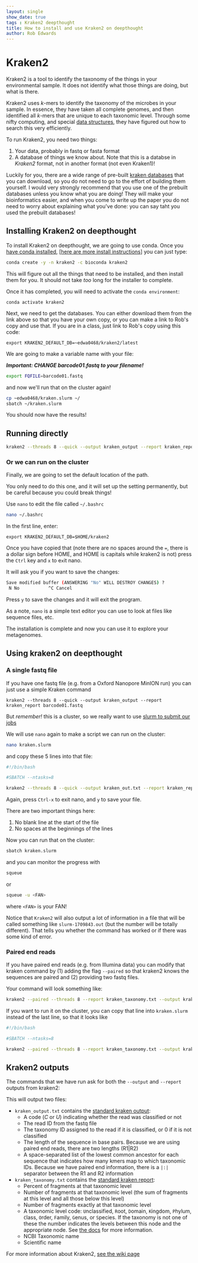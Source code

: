 ```yaml
---
layout: single
show_date: true
tags : Kraken2 deepthought
title: How to install and use Kraken2 on deepthought
author: Rob Edwards
---
```


# Kraken2

Kraken2 is a tool to identify the taxonomy of the things in your environmental sample. It does not identify what those things are doing, but what is there.

Kraken2 uses _k_-mers to identify the taxonomy of the microbes in your sample. In essence, they have taken all complete genomes, and then identified all _k_-mers that are unique to each taxonomic level. Through some nifty computing, and special [data structures](https://www.youtube.com/watch?v=zgCnMvvw6Oo&list=PLpPXw4zFa0uKKhaSz87IowJnOTzh9tiBk), they have figured out how to search this very efficiently.

To run Kraken2, you need two things:
1. Your data, probably in fastq or fasta format
2. A database of things we know about. Note that this is a databse in _Kraken2_ format, not in another format (not even Kraken1)!

Luckily for you, there are a wide range of pre-built [kraken databases](https://benlangmead.github.io/aws-indexes/k2) that you can download, so you do not need to go to the effort of building them yourself. I would very strongly recommend that you use one of the prebuilt databases unless you know what you are doing! They will make your bioinformatics easier, and when you come to write up the paper you do not need to worry about explaining what you've done: you can say taht you used the prebuilt databases!


## Installing Kraken2 on deepthought

To install Kraken2 on deepthought, we are going to use conda. Once you [have conda installed](2020-09-02-condadeepthought.md), \[[here are more install instructions](https://fame.flinders.edu.au/blog/2021/05/27/linux-getting-started#installing-software)\] you can just type:

```bash
conda create -y -n kraken2 -c bioconda kraken2
```

This will figure out all the things that need to be installed, and then install them for you. It should not take _too_ long for the installer to complete.

Once it has completed, you will need to activate the `conda environment`:

```
conda activate kraken2
```


Next, we need to get the databases. You can either download them from the link above so that you have your own copy, or you can make a link to Rob's copy and use that. If you are in a class, just link to Rob's copy using this code:



```text
export KRAKEN2_DEFAULT_DB=~edwa0468/kraken2/latest
```

We are going to make a variable name with your file:

***Important: CHANGE barcode01.fastq to your filename!***

```bash
export FQFILE=barcode01.fastq
```


and now we'll run that on the cluster again!

```bash
cp ~edwa0468/kraken.slurm ~/
sbatch ~/kraken.slurm
```


You should now have the results!


## Running directly





```bash
kraken2 --threads 8 --quick --output kraken_output --report kraken_report barcode01.fastq
```




### Or we can run on the cluster





Finally, we are going to set the default location of the path.

You only need to do this one, and it will set up the setting permanently, but be careful because you could break things!

Use `nano` to edit the file called `~/.bashrc`

```bash
nano ~/.bashrc
```

In the first line, enter:

```text
export KRAKEN2_DEFAULT_DB=$HOME/kraken2
```

Once you have copied that (note there are no spaces around the `=`, there is a dollar sign before HOME, and HOME is capitals while kraken2 is not) press the `Ctrl` key and `x` to e`x`it nano.

It will ask you if you want to save the changes:

```bash
Save modified buffer (ANSWERING "No" WILL DESTROY CHANGES) ?                                                                                                                                                                                  Y Yes
 N No           ^C Cancel
```

Press `y` to save the changes and it will exit the program.

As a note, `nano` is a simple text editor you can use to look at files like sequence files, etc.

The installation is complete and now you can use it to explore your metagenomes.

## Using kraken2 on deepthought

### A single fastq file

If you have  one fastq file (e.g. from a Oxford Nanopore MinION run) you can just use a simple Kraken command


```
kraken2 --threads 8 --quick --output kraken_output --report kraken_report barcode01.fastq
```


But _remember!_ this is a cluster, so we really want to use [slurm to submit our jobs](2020-09-01-deepthought.md#getting-started-with-a-simple-job-submission)

We will use `nano` again to make a script we can run on the cluster:

```bash
nano kraken.slurm
```

and copy these 5 lines into that file:


```bash
#!/bin/bash

#SBATCH --ntasks=8

kraken2 --threads 8 --quick --output kraken_out.txt --report kraken_report.txt barcode01.fastq
```

Again, press `Ctrl-x` to exit nano, and `y` to save your file.

There are two important things here:
1. No blank line at the start of the file
2. No spaces at the beginnings of the lines

Now you can run that on the cluster:


```bash
sbatch kraken.slurm
```

and you can monitor the progress with

```bash
squeue
```

or 


```bash
squeue -u <FAN>
```

where `<FAN>` is your FAN!


Notice that `Kraken2` will also output a lot of information in a file that will be called something like `slurm-1709843.out` (but the number will be totally different). That tells you whether the command has worked or if there was some kind of error.




### Paired end reads

If you have paired end reads (e.g. from Illumina data) you can modify that kraken command by (1) adding the flag `--paired` so that kraken2 knows the sequences are paired and (2) providing two fastq files.

Your command will look something like:


```bash
kraken2 --paired --threads 8 --report kraken_taxonomy.txt --output kraken_output.txt fastq/reads_1.fastq fastq/reads_2.fastq
```

If you want to run it on the cluster, you can copy that line into `kraken.slurm` instead of the last line, so that it looks like


```bash
#!/bin/bash

#SBATCH --ntasks=8

kraken2 --paired --threads 8 --report kraken_taxonomy.txt --output kraken_output.txt fastq/reads_1.fastq fastq/reads_2.fastq
```



## Kraken2 outputs

The commands that we have run ask for both the `--output` and `--report` outputs from kraken2:

This will output two files:

* `kraken_output.txt` contains the [standard kraken output](https://github.com/DerrickWood/kraken2/wiki/Manual#output-formats):
    - A code (_C_ or _U_) indicating whether the read was classified or not
    - The read ID from the fastq file
    - The taxonomy ID assigned to the read if it is classified, or 0 if it is not classified
    - The length of the sequence in base pairs. Because we are using paired end reads, there are two lengths (R1\|R2)
    - A space-separated list of the lowest common ancestor for each sequence that indicates how many kmers map to which taxonomic IDs. Because we have paired end information, there is a `|:|` separator between the R1 and R2 information
* `kraken_taxonomy.txt` contains the [standard kraken report](https://github.com/DerrickWood/kraken2/wiki/Manual#sample-report-output-format):
    - Percent of fragments at that taxonomic level
    - Number of fragments at that taxonomic level (the sum of fragments at this level and all those below this level)
    - Number of fragments exactly at that taxonomic level
    - A taxonomic level code:  `U`nclassified, `R`oot, `D`omain, `K`ingdom, `P`hylum, `C`lass, `O`rder, `F`amily, `G`enus, or `S`pecies. If the taxonomy is not one of these the number indicates the levels between this node and the appropriate node. See [the docs](https://github.com/DerrickWood/kraken2/wiki/Manual#sample-report-output-format) for more information.
    - NCBI Taxonomic name
    - Scientific name


For more information about Kraken2, [see the wiki page](https://github.com/DerrickWood/kraken2/wiki/Manual)






